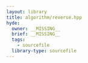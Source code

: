 ```yaml
---
layout: library
title: algorithm/reverse.hpp
hyde:
  owner: __MISSING__
  brief: __MISSING__
  tags:
    - sourcefile
  library-type: sourcefile
---
```

